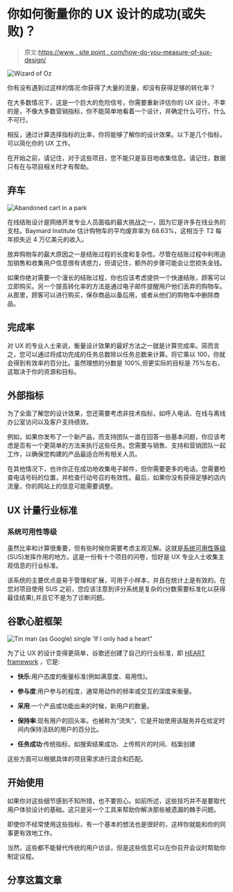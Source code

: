 # 你如何衡量你的 UX 设计的成功(或失败)？

> 原文:[https://www . site point . com/how-do-you-measure-of-sux-design/](https://www.sitepoint.com/how-do-you-measure-the-success-or-failure-of-your-ux-design/)

![Wizard of Oz ](../Images/532a2723fd3cfda89b27dbecf838c586.png)

你有没有遇到过这样的情况:你获得了大量的流量，却没有获得足够的转化率？

在大多数情况下，这是一个巨大的危险信号，你需要重新评估你的 UX 设计。不幸的是，不像大多数营销指标，你不能简单地看着一个设计，并确定什么可行，什么不可行。

相反，通过计算选择指标的比率，你将能够了解你的设计效果。以下是几个指标，可以简化你的 UX 工作。

在开始之前，请记住，对于这些项目，您不能只是盲目地收集信息。请记住，数据只有在与项目相关时才有帮助。

## 弃车

![Abandoned cart in a park](../Images/32aa96e31a66ee855751cdf025fc7444.png)

在线结账设计是网络开发专业人员面临的最大挑战之一，因为它是许多在线业务的支柱。Baymard Institute 估计购物车的平均废弃率为 68.63%，这相当于 T2 每年损失近 4 万亿美元的收入。

放弃购物车的最大原因之一是结账过程的长度和复杂性。尽管在结账过程中利用追加销售和收集用户信息很有诱惑力，但请记住，额外的步骤可能会让您损失金钱。

如果你绝对需要一个漫长的结账过程，你也应该考虑提供一个快速结账，顾客可以立即购买。另一个提高转化率的方法是通过电子邮件提醒用户他们丢弃的购物车。从那里，顾客可以进行购买，保存商品以备后用，或者从他们的购物车中删除商品。

## 完成率

对 UX 的专业人士来说，衡量设计效果的最好方法之一就是计算完成率。简而言之，您可以通过将成功完成的任务总数除以任务总数来计算。将它乘以 100，你就会得到有效率的百分比。虽然理想的分数是 100%,但更实际的目标是 75%左右，这取决于你的资源和目标。

## 外部指标

为了全面了解您的设计效果，您还需要考虑非技术指标，如呼入电话、在线与离线办公室访问以及客户支持绩效。

例如，如果你发布了一个新产品，而支持团队一直在回答一些基本问题，你应该考虑是否有一个更简单的方法来执行这些任务。您需要与销售、支持和营销团队一起工作，以确保您构建的产品最适合所有相关人员。

在其他情况下，也许你正在成功地收集电子邮件，但你需要更多的电话。您需要检查电话号码的位置，并检查行动号召的有效性。最后，如果你没有获得足够的店内流量，你的网站上的信息可能需要调整。

## UX 计量行业标准

### 系统可用性等级

虽然比率和计算很重要，但有些时候你需要考虑主观见解。这就是[系统可用性等级](http://www.usability.gov/how-to-and-tools/methods/system-usability-scale.html) (SUS)发挥作用的地方。这是一份有十个项目的问卷，恰好是 UX 专业人士收集主观信息的行业标准。

该系统的主要优点是易于管理和扩展，可用于小样本，并且在统计上是有效的。在您对项目使用 SUS 之前，您应该注意到评分系统是复杂的(分数需要标准化以获得最佳结果),并且它不是为了诊断问题。

## 谷歌心脏框架

![Tin man (as Google) single 'If I only had a heart"](../Images/585baa0c80f120b44c28f9790bf28576.png)

为了让 UX 的设计变得更简单，谷歌还创建了自己的行业标准，即 [HEART framework](http://www.dtelepathy.com/ux-metrics/) ，它是:

*   **快乐**:用户态度的衡量标准(例如满意度、易用性)。

*   **参与度**:用户参与的程度，通常用动作的频率或交互的深度来衡量。

*   **采用**:一个产品或功能出来的时候，新用户的数量。

*   **保持率**:现有用户的回头率。也被称为“流失”，它是开始使用该服务并在给定时间内保持活跃的用户的百分比。

*   **任务成功**:传统指标，如搜索结果成功、上传照片的时间、档案创建

这些方面可以根据具体的项目需求进行混合和匹配。

## 开始使用

如果你对这些细节感到不知所措，也不要担心。如前所述，这些技巧并不是要取代用户体验设计的基础。这只是另一个工具来帮助你解决那些被遗漏的棘手问题。

即使你不经常使用这些指标，有一个基本的想法也是很好的，这样你就能和你的同事更有效地工作。

当然，这些都不能替代传统的用户访谈，但是这些信息可以在你召开会议时帮助你制定议程。

## 分享这篇文章